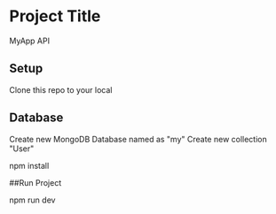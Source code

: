 # Project Title

MyApp API

## Setup

Clone this repo to your local

## Database
Create new MongoDB Database named as "my" 
Create new collection "User"


npm install

##Run Project

npm run dev
